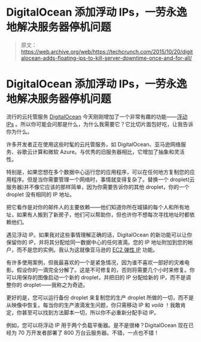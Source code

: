 # DigitalOcean 添加浮动 IPs，一劳永逸地解决服务器停机问题

> 原文：<https://web.archive.org/web/https://techcrunch.com/2015/10/20/digitalocean-adds-floating-ips-to-kill-server-downtime-once-and-for-all/>

# DigitalOcean 添加浮动 IPs，一劳永逸地解决服务器停机问题

流行的云托管服务 [DigitalOcean](https://web.archive.org/web/20230405201937/https://www.digitalocean.com/) 今天刚刚增加了一个非常有趣的功能——[浮动 IPs](https://web.archive.org/web/20230405201937/https://www.digitalocean.com/company/blog/floating-ips-start-architecting-your-applications-for-high-availability/) 。所以你可能会问那是什么，为什么我需要它？它比切片面包好吃，让我告诉你为什么。

许多开发者正在使用这些时髦的云托管服务，如 DigitalOcean、亚马逊网络服务、谷歌云计算和微软 Azure。与优秀的旧服务器相比，它增加了抽象和灵活性。

特别是，如果您想在多个数据中心运行您的应用程序，可以在任何地方复制您的应用程序。但是当你需要管理一个网络时，事情就变得复杂了。替换一个 droplet(云服务器)并不像它应该的那样简单，因为你需要告诉你的其他 droplet，你的一个 droplet 没有相同的 IP 地址。

把它看作是对你的邮件人的主要依赖——他们知道你所在城镇的每个人和所有地址，如果有人搬到了新房子，他们可以帮助你，但也许你不想每次寻找地址时都依赖他们。

遇见浮动 IP。如果我对这些事情理解正确的话，DigitalOcean 的新功能可以让你保留你的 IP，并将其分配给同一数据中心的任何液滴。您的 IP 地址附加到您的帐户，而不是您的实例。我认为这就像亚马逊的 [EC2 弹性 IP](https://web.archive.org/web/20230405201937/https://aws.amazon.com/articles/1346) 功能。

有许多使用案例，但我最喜欢的一个是紧急情况，因为谁不喜欢一部好的灾难电影。假设你的一滴完全分解了。这是不可修复的，否则将需要几个小时来修复。你可以用保存的图像启动一个新的 droplet，并把旧的 IP 分配给新的 IP，而不是调整你的 droplet——我称之为奇迹。

更好的是，您可以运行备份 droplet 来复制您的生产 droplet 所做的一切，而不是从映像中恢复。每当你的生产液滴发生问题，你只需移动 IP 和 *voilà* ！我敢肯定，你甚至可以找到方法脚本一切，所以你不必重新分配手动 IP。

例如，您可以将浮动 IP 用于两个负载平衡器。是不是很棒？DigitalOcean 现在已经为 70 万开发者部署了 800 万台云服务器。不错，一点也不错！
